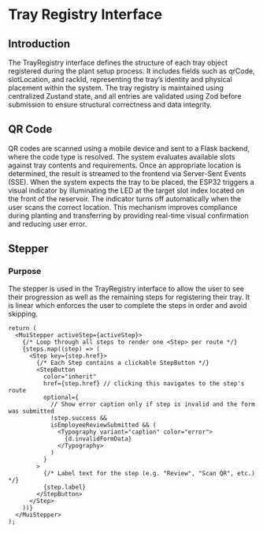 
# Tray Registry Interface
## Introduction
The TrayRegistry interface defines the structure of each tray object registered during the plant setup process. It includes fields such as qrCode, slotLocation, and rackId, representing the tray’s identity and physical placement within the system. The tray registry is maintained using centralized Zustand state, and all entries are validated using Zod before submission to ensure structural correctness and data integrity.

## QR Code
QR codes are scanned using a mobile device and sent to a Flask backend, where the code type is resolved. The system evaluates available slots against tray contents and requirements. Once an appropriate location is determined, the result is streamed to the frontend via Server-Sent Events (SSE).
When the system expects the tray to be placed, the ESP32 triggers a visual indicator by illuminating the LED at the target slot index located on the front of the reservoir. The indicator turns off automatically when the user scans the correct location. This mechanism improves compliance during planting and transferring by providing real-time visual confirmation and reducing user error.



## Stepper
### Purpose
The stepper is used in the TrayRegistry interface to allow the user to see their progression as well as the remaining steps for registering their tray. It is linear which enforces the user to complete the steps in order and avoid skipping. 

```tsx
return (
  <MuiStepper activeStep={activeStep}>
    {/* Loop through all steps to render one <Step> per route */}
    {steps.map((step) => (
      <Step key={step.href}>
        {/* Each Step contains a clickable StepButton */}
        <StepButton
          color="inherit"
          href={step.href} // clicking this navigates to the step's route
          optional={
            // Show error caption only if step is invalid and the form was submitted
            !step.success &&
            isEmployeeReviewSubmitted && (
              <Typography variant="caption" color="error">
                {d.invalidFormData}
              </Typography>
            )
          }
        >
          {/* Label text for the step (e.g. "Review", "Scan QR", etc.) */}
          {step.label}
        </StepButton>
      </Step>
    ))}
  </MuiStepper>
);
